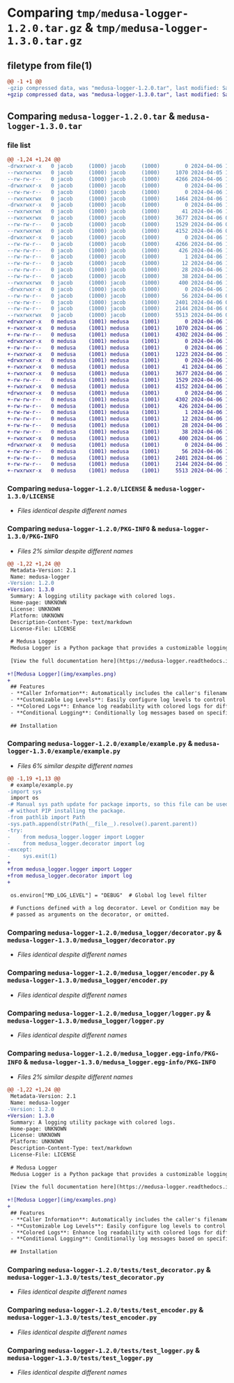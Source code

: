 # Comparing `tmp/medusa-logger-1.2.0.tar.gz` & `tmp/medusa-logger-1.3.0.tar.gz`

## filetype from file(1)

```diff
@@ -1 +1 @@
-gzip compressed data, was "medusa-logger-1.2.0.tar", last modified: Sat Apr  6 17:53:06 2024, max compression
+gzip compressed data, was "medusa-logger-1.3.0.tar", last modified: Sat Apr  6 18:32:46 2024, max compression
```

## Comparing `medusa-logger-1.2.0.tar` & `medusa-logger-1.3.0.tar`

### file list

```diff
@@ -1,24 +1,24 @@
-drwxrwxr-x   0 jacob     (1000) jacob     (1000)        0 2024-04-06 17:53:06.951770 medusa-logger-1.2.0/
--rwxrwxrwx   0 jacob     (1000) jacob     (1000)     1070 2024-04-05 16:36:38.000000 medusa-logger-1.2.0/LICENSE
--rw-rw-r--   0 jacob     (1000) jacob     (1000)     4266 2024-04-06 17:53:06.951770 medusa-logger-1.2.0/PKG-INFO
-drwxrwxr-x   0 jacob     (1000) jacob     (1000)        0 2024-04-06 17:53:06.951770 medusa-logger-1.2.0/example/
--rw-rw-r--   0 jacob     (1000) jacob     (1000)        0 2024-04-06 15:39:29.000000 medusa-logger-1.2.0/example/__init__.py
--rwxrwxrwx   0 jacob     (1000) jacob     (1000)     1464 2024-04-06 16:22:30.000000 medusa-logger-1.2.0/example/example.py
-drwxrwxr-x   0 jacob     (1000) jacob     (1000)        0 2024-04-06 17:53:06.951770 medusa-logger-1.2.0/medusa_logger/
--rwxrwxrwx   0 jacob     (1000) jacob     (1000)       41 2024-04-06 16:22:42.000000 medusa-logger-1.2.0/medusa_logger/__init__.py
--rwxrwxrwx   0 jacob     (1000) jacob     (1000)     3677 2024-04-06 06:46:18.000000 medusa-logger-1.2.0/medusa_logger/decorator.py
--rw-rw-r--   0 jacob     (1000) jacob     (1000)     1529 2024-04-06 06:49:50.000000 medusa-logger-1.2.0/medusa_logger/encoder.py
--rwxrwxrwx   0 jacob     (1000) jacob     (1000)     4152 2024-04-06 04:36:41.000000 medusa-logger-1.2.0/medusa_logger/logger.py
-drwxrwxr-x   0 jacob     (1000) jacob     (1000)        0 2024-04-06 17:53:06.951770 medusa-logger-1.2.0/medusa_logger.egg-info/
--rw-rw-r--   0 jacob     (1000) jacob     (1000)     4266 2024-04-06 17:53:06.000000 medusa-logger-1.2.0/medusa_logger.egg-info/PKG-INFO
--rw-rw-r--   0 jacob     (1000) jacob     (1000)      426 2024-04-06 17:53:06.000000 medusa-logger-1.2.0/medusa_logger.egg-info/SOURCES.txt
--rw-rw-r--   0 jacob     (1000) jacob     (1000)        1 2024-04-06 17:53:06.000000 medusa-logger-1.2.0/medusa_logger.egg-info/dependency_links.txt
--rw-rw-r--   0 jacob     (1000) jacob     (1000)       12 2024-04-06 17:53:06.000000 medusa-logger-1.2.0/medusa_logger.egg-info/requires.txt
--rw-rw-r--   0 jacob     (1000) jacob     (1000)       28 2024-04-06 17:53:06.000000 medusa-logger-1.2.0/medusa_logger.egg-info/top_level.txt
--rw-rw-r--   0 jacob     (1000) jacob     (1000)       38 2024-04-06 17:53:06.951770 medusa-logger-1.2.0/setup.cfg
--rwxrwxrwx   0 jacob     (1000) jacob     (1000)      400 2024-04-06 17:53:06.000000 medusa-logger-1.2.0/setup.py
-drwxrwxr-x   0 jacob     (1000) jacob     (1000)        0 2024-04-06 17:53:06.951770 medusa-logger-1.2.0/tests/
--rw-rw-r--   0 jacob     (1000) jacob     (1000)       56 2024-04-06 04:57:59.000000 medusa-logger-1.2.0/tests/__init__.py
--rw-rw-r--   0 jacob     (1000) jacob     (1000)     2401 2024-04-06 05:38:53.000000 medusa-logger-1.2.0/tests/test_decorator.py
--rw-rw-r--   0 jacob     (1000) jacob     (1000)     2144 2024-04-06 05:42:53.000000 medusa-logger-1.2.0/tests/test_encoder.py
--rwxrwxrwx   0 jacob     (1000) jacob     (1000)     5513 2024-04-06 05:54:38.000000 medusa-logger-1.2.0/tests/test_logger.py
+drwxrwxr-x   0 medusa    (1001) medusa    (1001)        0 2024-04-06 18:32:46.072486 medusa-logger-1.3.0/
+-rwxrwxr-x   0 medusa    (1001) medusa    (1001)     1070 2024-04-06 18:05:29.000000 medusa-logger-1.3.0/LICENSE
+-rw-rw-r--   0 medusa    (1001) medusa    (1001)     4302 2024-04-06 18:32:46.072486 medusa-logger-1.3.0/PKG-INFO
+drwxrwxr-x   0 medusa    (1001) medusa    (1001)        0 2024-04-06 18:32:46.072486 medusa-logger-1.3.0/example/
+-rw-rw-r--   0 medusa    (1001) medusa    (1001)        0 2024-04-06 18:05:29.000000 medusa-logger-1.3.0/example/__init__.py
+-rwxrwxr-x   0 medusa    (1001) medusa    (1001)     1223 2024-04-06 18:05:29.000000 medusa-logger-1.3.0/example/example.py
+drwxrwxr-x   0 medusa    (1001) medusa    (1001)        0 2024-04-06 18:32:46.072486 medusa-logger-1.3.0/medusa_logger/
+-rwxrwxr-x   0 medusa    (1001) medusa    (1001)       41 2024-04-06 18:05:29.000000 medusa-logger-1.3.0/medusa_logger/__init__.py
+-rwxrwxr-x   0 medusa    (1001) medusa    (1001)     3677 2024-04-06 18:05:29.000000 medusa-logger-1.3.0/medusa_logger/decorator.py
+-rw-rw-r--   0 medusa    (1001) medusa    (1001)     1529 2024-04-06 18:05:29.000000 medusa-logger-1.3.0/medusa_logger/encoder.py
+-rwxrwxr-x   0 medusa    (1001) medusa    (1001)     4152 2024-04-06 18:05:29.000000 medusa-logger-1.3.0/medusa_logger/logger.py
+drwxrwxr-x   0 medusa    (1001) medusa    (1001)        0 2024-04-06 18:32:46.072486 medusa-logger-1.3.0/medusa_logger.egg-info/
+-rw-rw-r--   0 medusa    (1001) medusa    (1001)     4302 2024-04-06 18:32:46.000000 medusa-logger-1.3.0/medusa_logger.egg-info/PKG-INFO
+-rw-rw-r--   0 medusa    (1001) medusa    (1001)      426 2024-04-06 18:32:46.000000 medusa-logger-1.3.0/medusa_logger.egg-info/SOURCES.txt
+-rw-rw-r--   0 medusa    (1001) medusa    (1001)        1 2024-04-06 18:32:46.000000 medusa-logger-1.3.0/medusa_logger.egg-info/dependency_links.txt
+-rw-rw-r--   0 medusa    (1001) medusa    (1001)       12 2024-04-06 18:32:46.000000 medusa-logger-1.3.0/medusa_logger.egg-info/requires.txt
+-rw-rw-r--   0 medusa    (1001) medusa    (1001)       28 2024-04-06 18:32:46.000000 medusa-logger-1.3.0/medusa_logger.egg-info/top_level.txt
+-rw-rw-r--   0 medusa    (1001) medusa    (1001)       38 2024-04-06 18:32:46.072486 medusa-logger-1.3.0/setup.cfg
+-rwxrwxr-x   0 medusa    (1001) medusa    (1001)      400 2024-04-06 18:32:45.000000 medusa-logger-1.3.0/setup.py
+drwxrwxr-x   0 medusa    (1001) medusa    (1001)        0 2024-04-06 18:32:46.072486 medusa-logger-1.3.0/tests/
+-rw-rw-r--   0 medusa    (1001) medusa    (1001)       56 2024-04-06 18:05:29.000000 medusa-logger-1.3.0/tests/__init__.py
+-rw-rw-r--   0 medusa    (1001) medusa    (1001)     2401 2024-04-06 18:05:29.000000 medusa-logger-1.3.0/tests/test_decorator.py
+-rw-rw-r--   0 medusa    (1001) medusa    (1001)     2144 2024-04-06 18:05:29.000000 medusa-logger-1.3.0/tests/test_encoder.py
+-rwxrwxr-x   0 medusa    (1001) medusa    (1001)     5513 2024-04-06 18:05:29.000000 medusa-logger-1.3.0/tests/test_logger.py
```

### Comparing `medusa-logger-1.2.0/LICENSE` & `medusa-logger-1.3.0/LICENSE`

 * *Files identical despite different names*

### Comparing `medusa-logger-1.2.0/PKG-INFO` & `medusa-logger-1.3.0/PKG-INFO`

 * *Files 2% similar despite different names*

```diff
@@ -1,22 +1,24 @@
 Metadata-Version: 2.1
 Name: medusa-logger
-Version: 1.2.0
+Version: 1.3.0
 Summary: A logging utility package with colored logs.
 Home-page: UNKNOWN
 License: UNKNOWN
 Platform: UNKNOWN
 Description-Content-Type: text/markdown
 License-File: LICENSE
 
 # Medusa Logger
 Medusa Logger is a Python package that provides a customizable logging utility with support for automatic inclusion of caller's filename and line number in logs. It aims to simplify logging in Python applications by offering features such as log level configuration, colored logs, and conditional logging.
 
 [View the full documentation here](https://medusa-logger.readthedocs.io/en/latest/)
 
+![Medusa Logger](img/examples.png)
+
 ## Features
 - **Caller Information**: Automatically includes the caller's filename and line number in log messages for better traceability.
 - **Customizable Log Levels**: Easily configure log levels to control the severity of messages that the logger will process.
 - **Colored Logs**: Enhance log readability with colored logs for different log levels.
 - **Conditional Logging**: Conditionally log messages based on specific conditions to control verbosity.
 
 ## Installation
```

### Comparing `medusa-logger-1.2.0/example/example.py` & `medusa-logger-1.3.0/example/example.py`

 * *Files 6% similar despite different names*

```diff
@@ -1,19 +1,13 @@
 # example/example.py
-import sys
 import os
-# Manual sys path update for package imports, so this file can be used
-# without PIP installing the package.
-from pathlib import Path
-sys.path.append(str(Path(__file__).resolve().parent.parent))
-try:
-    from medusa_logger.logger import Logger
-    from medusa_logger.decorator import log
-except:
-    sys.exit(1)
+
+from medusa_logger.logger import Logger
+from medusa_logger.decorator import log
+
 
 os.environ["MD_LOG_LEVEL"] = "DEBUG"  # Global log level filter
 
 # Functions defined with a log decorator. Level or Condition may be
 # passed as arguments on the decorator, or omitted.
```

### Comparing `medusa-logger-1.2.0/medusa_logger/decorator.py` & `medusa-logger-1.3.0/medusa_logger/decorator.py`

 * *Files identical despite different names*

### Comparing `medusa-logger-1.2.0/medusa_logger/encoder.py` & `medusa-logger-1.3.0/medusa_logger/encoder.py`

 * *Files identical despite different names*

### Comparing `medusa-logger-1.2.0/medusa_logger/logger.py` & `medusa-logger-1.3.0/medusa_logger/logger.py`

 * *Files identical despite different names*

### Comparing `medusa-logger-1.2.0/medusa_logger.egg-info/PKG-INFO` & `medusa-logger-1.3.0/medusa_logger.egg-info/PKG-INFO`

 * *Files 2% similar despite different names*

```diff
@@ -1,22 +1,24 @@
 Metadata-Version: 2.1
 Name: medusa-logger
-Version: 1.2.0
+Version: 1.3.0
 Summary: A logging utility package with colored logs.
 Home-page: UNKNOWN
 License: UNKNOWN
 Platform: UNKNOWN
 Description-Content-Type: text/markdown
 License-File: LICENSE
 
 # Medusa Logger
 Medusa Logger is a Python package that provides a customizable logging utility with support for automatic inclusion of caller's filename and line number in logs. It aims to simplify logging in Python applications by offering features such as log level configuration, colored logs, and conditional logging.
 
 [View the full documentation here](https://medusa-logger.readthedocs.io/en/latest/)
 
+![Medusa Logger](img/examples.png)
+
 ## Features
 - **Caller Information**: Automatically includes the caller's filename and line number in log messages for better traceability.
 - **Customizable Log Levels**: Easily configure log levels to control the severity of messages that the logger will process.
 - **Colored Logs**: Enhance log readability with colored logs for different log levels.
 - **Conditional Logging**: Conditionally log messages based on specific conditions to control verbosity.
 
 ## Installation
```

### Comparing `medusa-logger-1.2.0/tests/test_decorator.py` & `medusa-logger-1.3.0/tests/test_decorator.py`

 * *Files identical despite different names*

### Comparing `medusa-logger-1.2.0/tests/test_encoder.py` & `medusa-logger-1.3.0/tests/test_encoder.py`

 * *Files identical despite different names*

### Comparing `medusa-logger-1.2.0/tests/test_logger.py` & `medusa-logger-1.3.0/tests/test_logger.py`

 * *Files identical despite different names*

